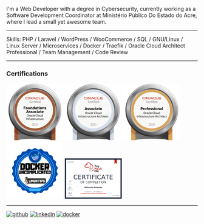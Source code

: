 I'm a Web Developer with a degree in Cybersecurity, currently working as a Software Development Coordinator at Ministério Público Do Estado do Acre, where I lead a small yet awesome team.

  ---

Skills: PHP / Laravel / WordPress / WooCommerce / SQL / GNU/Linux / Linux Server / Microservices / Docker / Traefik / Oracle Cloud Architect Professional / Team Management / Code Review

  ---

### Certifications

<a href="https://catalog-education.oracle.com/pls/certview/sharebadge?id=C7E30E4C17217CC9E21A504ED34C6BEE22961E2C4A8FEBB8B5BC2DD4DC47C4A4
" target="_blank"><img src="./images/oracle-fundation-associate.png" width="150px"/></a> <a href="https://catalog-education.oracle.com/pls/certview/sharebadge?id=9823346D7CEE0AC42DDFE6C356BF5E141CF56E080878F2049B0348BCB5D01A09" target="_blank"><img src="./images/oracle-architect-associate.png" width="150px"/></a> <a href="https://catalog-education.oracle.com/pls/certview/sharebadge?id=9715201D0A0E67AE4116FE7B23533BAC16508C053EFA6DD585EEC4FF24EE25EC" target="_blank"><img src="./images/oracle-architect-professional.png" width="150px"/></a> <a href="https://www.credential.net/63ed63ab-3956-40d1-b01a-365b298d1caa" target="_blank"><img src="./images/docker-uncomplicated.png" width="150px"/></a> <a href="https://tryhackme-certificates.s3-eu-west-1.amazonaws.com/THM-LTGPBWAIIV.png" target="_blank"><img src="./images/thm-jr-penetration-tester.png" width="150px"/></a> 

  ---
  
[<img src='https://cdn.jsdelivr.net/npm/simple-icons@3.0.1/icons/github.svg' alt='github' height='25'>](https://github.com/antonioanerao) [<img src='https://cdn.jsdelivr.net/npm/simple-icons@3.0.1/icons/linkedin.svg' alt='linkedin' height='25'>](https://www.linkedin.com/in/antonioanerao/) [<img src='https://cdn.jsdelivr.net/npm/simple-icons@3.0.1/icons/docker.svg' alt='docker' height='25'>](https://hub.docker.com/u/antonioanerao)
